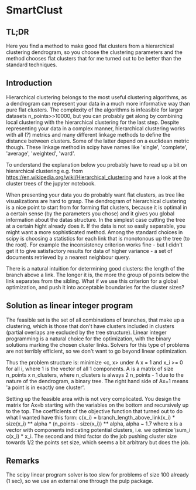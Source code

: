 # SmartClust

## TL;DR
Here you find a method to make good flat clusters from a hierarchical clustering dendrogram,
so you choose the clustering parameters and the method chooses flat clusters that for me turned
out to be better than the standard techniques.

## Introduction

Hierarchical clustering belongs to the most useful clustering algorithms, as a dendrogram can represent your data in a much more informative way than pure flat clusters. The complexity of the algorithms is infeasible for larger datasets n_points>>10000, but you can probably get along by combining local clustering with the hierarchical clustering for the last step. Despite representing your data in a complex manner, hierarchical clustering works with all (?) metrics and many different linkage methods to define the distance between clusters. Some of the latter depend on a euclidean metric though. These linkage method in scipy have names like 'single', 'complete', 'average', 'weighted', 'ward'.

To understand the explanation below you probably have to read up a bit on hierarchical clustering e.g. from https://en.wikipedia.org/wiki/Hierarchical_clustering and have a look at the cluster trees of the jupyter notebook.

When presenting your data you do probably want flat clusters, as tree like visualizations are hard to grasp. The dendrogram of hierarchical clustering is a nice point to start from for forming flat clusters, because it is optimal in a certain sense (by the parameters you chose) and it gives you global information about the datas structure. In the simplest case cutting the tree at a certain hight already does it. If the data is not so easily separable, you might want a more sophisticated method. Among the standard choices in scipy is choosing a statistics for each link that is monotonous up the tree (to the root). For example the inconsistency criterion works fine - but I didn't get it to give satisfactory results for data of higher variance - a set of documents retrieved by a nearest neighbour query.

There is a natural intuition for determining good clusters: the length of the branch above a link. The longer it is, the more the group of points below the link separates from the sibling. What if we use this criterion for a global optimization, and push it into acceptable boundaries for the cluster sizes?

## Solution as linear integer program

The feasible set is the set of all combinations of branches, that make up a clustering, which is those that don't have clusters included in clusters (partial overlaps are excluded by the tree structure). Linear integer programming is a natural choice for the optimization, with the binary solutions marking the chosen cluster links. Solvers for this type of problems are not terribly efficient, so we don't want to go beyond linear optimization.

Thus the problem structure is:
minimize <c, x> under A x = 1 and x_i >= 0 for all i, where 1 is the vector of all 1 components.
A is a matrix of size n_points x n_clusters, where n_clusters is always 2 n_points - 1 due to the nature of the dendrogram, a binary tree.
The right hand side of Ax=1 means 'a point is in exactly one cluster'.

Setting up the feasible area with is not very complicated. You design the matrix for Ax=b starting with the variables on the bottom and recursively up to the top.
The coefficients of the objective function that turned out to do what I wanted have this form:
c(x_i) = branch_length_above_link(x_i) * size(x_i) ** alpha * (n_points - size(x_i)) ** alpha,  alpha ~ 1.7
where x is a vector with components indicating potential clusters, i.e. we optimize
\sum_i c(x_i) * x_i.
The second and third factor do the job pushing cluster size towards 1/2 the points set size, which seems a bit arbitrary but does the job.

## Remarks

The scipy linear program solver is too slow for problems of size 100 already (1 sec), so we use an external one through the pulp package.
